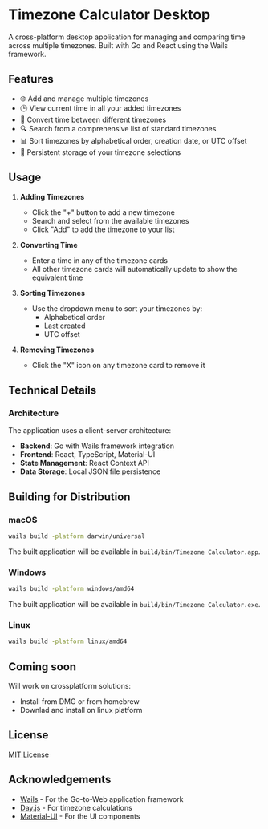 # Timezone Calculator Desktop

A cross-platform desktop application for managing and comparing time across multiple timezones. Built with Go and React using the Wails framework.

## Features

- 🌐 Add and manage multiple timezones
- 🕒 View current time in all your added timezones
- 🔄 Convert time between different timezones
- 🔍 Search from a comprehensive list of standard timezones
- 📊 Sort timezones by alphabetical order, creation date, or UTC offset
- 💾 Persistent storage of your timezone selections

## Usage

1. **Adding Timezones**

   - Click the "+" button to add a new timezone
   - Search and select from the available timezones
   - Click "Add" to add the timezone to your list

2. **Converting Time**

   - Enter a time in any of the timezone cards
   - All other timezone cards will automatically update to show the equivalent time

3. **Sorting Timezones**

   - Use the dropdown menu to sort your timezones by:
     - Alphabetical order
     - Last created
     - UTC offset

4. **Removing Timezones**
   - Click the "X" icon on any timezone card to remove it

## Technical Details

### Architecture

The application uses a client-server architecture:

- **Backend**: Go with Wails framework integration
- **Frontend**: React, TypeScript, Material-UI
- **State Management**: React Context API
- **Data Storage**: Local JSON file persistence

## Building for Distribution

### macOS

```bash
wails build -platform darwin/universal
```

The built application will be available in `build/bin/Timezone Calculator.app`.

### Windows

```bash
wails build -platform windows/amd64
```

The built application will be available in `build/bin/Timezone Calculator.exe`.

### Linux

```bash
wails build -platform linux/amd64
```

## Coming soon

Will work on crossplatform solutions:

- Install from DMG or from homebrew
- Downlad and install on linux platform

## License

[MIT License](LICENSE)

## Acknowledgements

- [Wails](https://wails.io/) - For the Go-to-Web application framework
- [Day.js](https://day.js.org/) - For timezone calculations
- [Material-UI](https://mui.com/) - For the UI components
